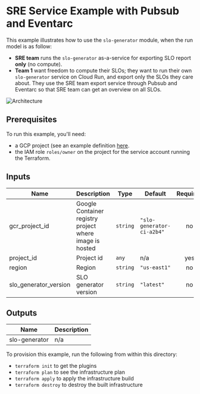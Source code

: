 # SRE Service Example with Pubsub and Eventarc

This example illustrates how to use the `slo-generator` module, when the run
model is as follow:

- **SRE team** runs the `slo-generator` as-a-service for exporting SLO report **only** (no compute).
- **Team 1** want freedom to compute their SLOs; they want to run their own
`slo-generator` service on Cloud Run, and export only the SLOs they care about.
They use the SRE team export service through Pubsub and Eventarc so that SRE
team can get an overview on all SLOs.

![Architecture](./arch.png)

## Prerequisites

To run this example, you'll need:

- a GCP project (see an example definition [here](../../test/setup/main.tf).
- the IAM role `roles/owner` on the project for the service account running the Terraform.


<!-- BEGINNING OF PRE-COMMIT-TERRAFORM DOCS HOOK -->
## Inputs

| Name | Description | Type | Default | Required |
|------|-------------|------|---------|:--------:|
| gcr\_project\_id | Google Container registry project where image is hosted | `string` | `"slo-generator-ci-a2b4"` | no |
| project\_id | Project id | `any` | n/a | yes |
| region | Region | `string` | `"us-east1"` | no |
| slo\_generator\_version | SLO generator version | `string` | `"latest"` | no |

## Outputs

| Name | Description |
|------|-------------|
| slo-generator | n/a |

<!-- END OF PRE-COMMIT-TERRAFORM DOCS HOOK -->

To provision this example, run the following from within this directory:
- `terraform init` to get the plugins
- `terraform plan` to see the infrastructure plan
- `terraform apply` to apply the infrastructure build
- `terraform destroy` to destroy the built infrastructure
